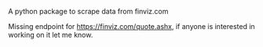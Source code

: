 A python package to scrape data from finviz.com



Missing endpoint for https://finviz.com/quote.ashx, if anyone is interested in working on it let me know.
